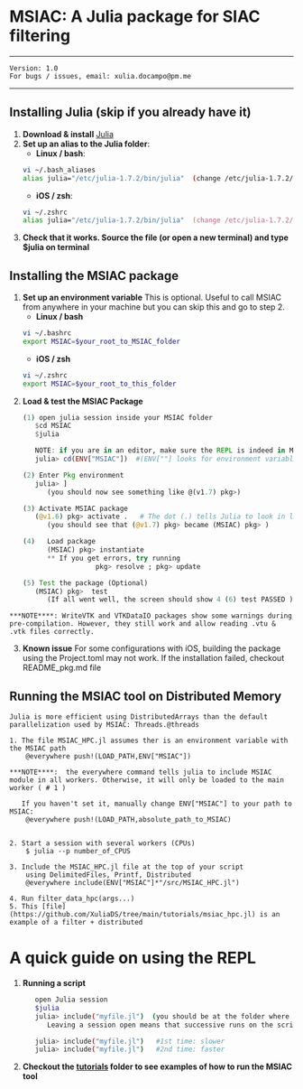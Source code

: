 MSIAC: A Julia package for SIAC filtering
========
_________________________________________________
	Version: 1.0
	For bugs / issues, email: xulia.docampo@pm.me
_________________________________________________


## Installing Julia (skip if you already have it)

   1. ****Download &  install**** [Julia](https://julialang.org/downloads/)
   2. ****Set up an alias to the Julia folder****:
      - ****Linux / bash****: 
      ```bash 
      vi ~/.bash_aliases 
      alias julia="/etc/julia-1.7.2/bin/julia"  (change /etc/julia-1.7.2/  to your path to Julia folder)
      ```
      - ****iOS / zsh****: 
      ```zsh
      vi ~/.zshrc 
      alias julia="/etc/julia-1.7.2/bin/julia"  (change /etc/julia-1.7.2/  to your path to Julia folder)
      ```
   3. ****Check that it works. Source the file (or open a new terminal) and type $julia on terminal****

## Installing the MSIAC package
   1. ****Set up an environment variable****
	This is optional. Useful to call MSIAC from anywhere in your machine but you can skip this and go to step 2. 
      - ****Linux / bash****
      ```bash
      vi ~/.bashrc
      export MSIAC=$your_root_to_MSIAC_folder
      ```
      - ****iOS / zsh****
      ```zsh
      vi ~/.zshrc
      export MSIAC=$your_root_to_this_folder
      ```
   2. ****Load & test the MSIAC Package****
      ```julia
      (1) open julia session inside your MSIAC folder
         $cd MSIAC
         $julia

         NOTE: if you are in an editor, make sure the REPL is indeed in MSIAC:
         julia> cd(ENV["MSIAC"])  #(ENV[""] looks for environment variables)

      (2) Enter Pkg environment
         julia> ]
            (you should now see something like @(v1.7) pkg>)

      (3) Activate MSIAC package
         (@v1.6) pkg> activate .   # The dot (.) tells Julia to look in local folder
            (you should see that (@v1.7) pkg> became (MSIAC) pkg> )

      (4)	Load package
            (MSIAC) pkg> instantiate
            ** If you get errors, try running
                        pkg> resolve ; pkg> update

      (5) Test the package (Optional)
         (MSIAC) pkg>  test
            (If all went well, the screen should show 4 (6) test PASSED )
      ```

	***NOTE****: WriteVTK and VTKDataIO packages show some warnings during pre-compilation. However, they still work and allow reading .vtu & .vtk files correctly. 

  3. ****Known issue****
	For some configurations with iOS, building the package using the Project.toml may not work. If the installation failed, checkout README_pkg.md file


## Running the MSIAC tool on Distributed Memory
	Julia is more efficient using DistributedArrays than the default parallelization used by MSIAC: Threads.@threads
	
	1. The file MSIAC_HPC.jl assumes ther is an environment variable with the MSIAC path
		@everywhere push!(LOAD_PATH,ENV["MSIAC"])
	
	***NOTE****:  the everywhere command tells julia to include MSIAC module in all workers. Otherwise, it will only be loaded to the main worker ( # 1 )
	
	   If you haven't set it, manually change ENV["MSIAC"] to your path to MSIAC:
		@everywhere push!(LOAD_PATH,absolute_path_to_MSIAC)
	
	
	2. Start a session with several workers (CPUs) 
		$ julia --p number_of_CPUS
	
	3. Include the MSIAC_HPC.jl file at the top of your script 
		using DelimitedFiles, Printf, Distributed
		@everywhere include(ENV["MSIAC"]*"/src/MSIAC_HPC.jl") 	
	
	4. Run filter_data_hpc(args...) 
	5. This [file](https://github.com/XuliaDS/tree/main/tutorials/msiac_hpc.jl) is an example of a filter + distributed 

# A quick guide on using the REPL
   1. ****Running a script****
      ```bash
         open Julia session
         $julia
         julia> include("myfile.jl")  (you should be at the folder where myfile lives)
            Leaving a session open means that successive runs on the script are faster as it does not recompile:

         julia> include("myfile.jl")   #1st time: slower
         julia> include("myfile.jl")   #2nd time: faster
      ```
   2. ****Checkout the [tutorials](https://github.com/XuliaDS/tree/main/tutorials) folder to see examples of how to run the MSIAC tool****
